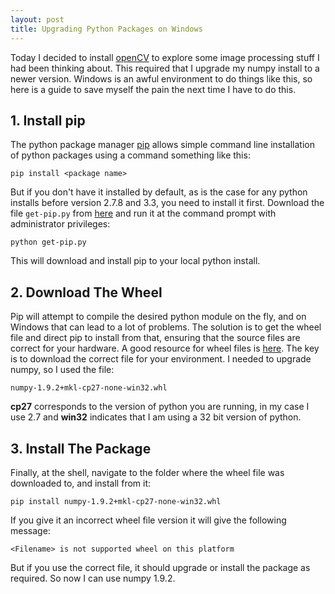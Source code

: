 ```yaml
---
layout: post
title: Upgrading Python Packages on Windows
---
```


Today I decided to install [openCV](http://opencv.org/) to explore some image processing stuff I
had been thinking about. This required that I upgrade my numpy install to a newer
version. Windows is an awful environment to do things like this, so here is a guide
to save myself the pain the next time I have to do this.

## 1. Install pip

The python package manager [pip](https://pip.pypa.io/en/stable/) allows simple command line installation of python
packages using a command something like this:

`pip install <package name>`

But if you don't have it installed by default, as is the case for any python installs
before version 2.7.8 and 3.3, you need to install it first. Download the file
`get-pip.py` from [here](https://raw.github.com/pypa/pip/master/contrib/get-pip.py)
and run it at the command prompt with administrator privileges:

`python get-pip.py`

This will download and install pip to your local python install.

## 2. Download The Wheel

Pip will attempt to compile the desired python module on the fly, and on Windows
that can lead to a lot of problems. The solution is to get the wheel file and direct
pip to install from that, ensuring that the source files are correct for your hardware.
A good resource for wheel files is [here](http://www.lfd.uci.edu/~gohlke/pythonlibs). The
key is to download the correct file for your environment. I needed to upgrade numpy, so
I used the file:

`numpy-1.9.2+mkl-cp27-none-win32.whl`

**cp27** corresponds to the version of python you are running, in my case I use 2.7 and
**win32** indicates that I am using a 32 bit version of python.

## 3. Install The Package

Finally, at the shell, navigate to the folder where the wheel file was downloaded
to, and install from it:

`pip install numpy-1.9.2+mkl-cp27-none-win32.whl`

If you give it an incorrect wheel file version it will give the following message:

`<Filename> is not supported wheel on this platform`

But if you use the correct file, it should upgrade or install the package as required.
So now I can use numpy 1.9.2.
